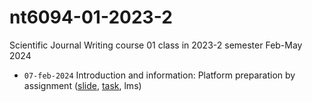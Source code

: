 # nt6094-01-2023-2
Scientific Journal Writing course 01 class in 2023-2 semester Feb-May 2024

+ `07-feb-2024` Introduction and information: Platform preparation by assignment ([slide](https://osf.io/2dscm), [task](https://github.com/dudung/nt6094-01-2023-2/issues/1), lms)
